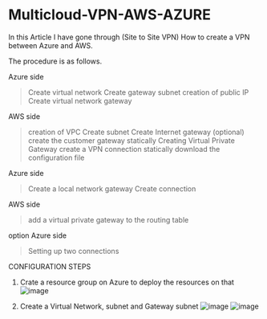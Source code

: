 # Multicloud-VPN-AWS-AZURE
In this Article I have gone through (Site to Site VPN) How to create a VPN between Azure and AWS.

The procedure is as follows.

Azure side
> Create virtual network
> Create gateway subnet
> creation of public IP
> Create virtual network gateway

AWS side
> creation of VPC
> Create subnet
> Create Internet gateway (optional)
> create the customer gateway statically
> Creating Virtual Private Gateway
> create a VPN connection statically
> download the configuration file

Azure side
> Create a local network gateway
> Create connection

AWS side
> add a virtual private gateway to the routing table

option
Azure side
> Setting up two connections


CONFIGURATION STEPS

1. Crate a resource group on Azure to deploy the resources on that
   ![image](https://github.com/Sanjaypramod/Multicloud-VPN-AWS-AZURE/assets/86740453/644a1718-4468-4da7-a735-a7dfe6f43a43)

2. Create a Virtual Network, subnet and Gateway subnet
   ![image](https://github.com/Sanjaypramod/Multicloud-VPN-AWS-AZURE/assets/86740453/b4fd1282-7baf-4eaa-bea0-d51bf5361c5d)
   ![image](https://github.com/Sanjaypramod/Multicloud-VPN-AWS-AZURE/assets/86740453/646ac098-9291-43cc-bcc8-6a3a2c2ea823)



